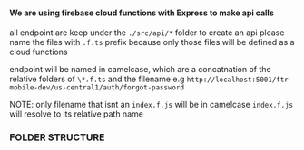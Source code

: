 #### We are using firebase cloud functions with Express to make api calls

all endpoint are keep under the `./src/api/*` folder to create an api please name the files with `.f.ts` prefix because only those files will be defined as a cloud functions

endpoint will be named in camelcase, which are a concatnation of the relative folders of `\*.f.ts` and the filename
e.g `http://localhost:5001/ftr-mobile-dev/us-central1/auth/forgot-password`

NOTE: only filename that isnt an `index.f.js` will be in camelcase `index.f.js` will resolve to its relative path name

### FOLDER STRUCTURE
